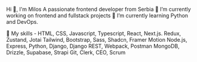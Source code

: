Hi 👋, I'm Milos
A passionate frontend developer from Serbia
🔭 I’m currently working on frontend and fullstack projects
🌱 I’m currently learning Python and DevOps.

🌱 My skills - HTML, CSS, Javascript, Typescript, React, Next.js. Redux, Zustand, Jotai
               Tailwind, Bootstrap, Sass, Shadcn, Framer Motion
               Node.js, Express, Python, Django, Django REST, Webpack, Postman
               MongoDB, Drizzle, Supabase, Strapi
               Git, Clerk, CEO, Scrum
               
         


 
